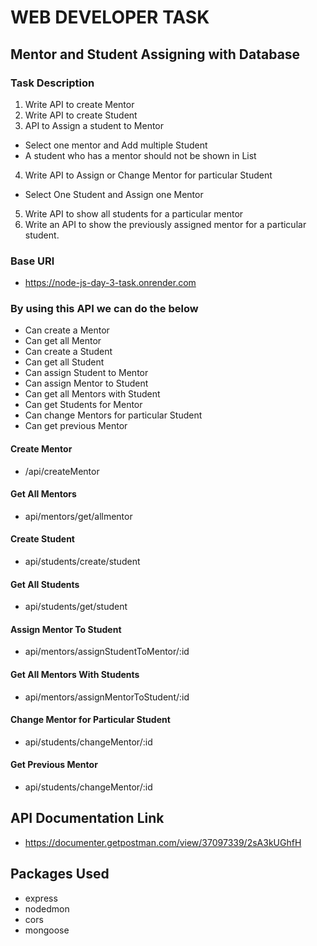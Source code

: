# WEB DEVELOPER TASK
 ## Mentor and Student Assigning with Database
 ### Task Description
 1. Write API to create Mentor
 2. Write API to create Student
 3. API to Assign a student to Mentor
 - Select one mentor and Add multiple Student
 - A student who has a mentor should not be shown in List
 4. Write API to Assign or Change Mentor for particular Student
 - Select One Student and Assign one Mentor
 5. Write API to show all students for a particular mentor
 6. Write an API to show the previously assigned mentor for a particular student.
### Base URl
 - https://node-js-day-3-task.onrender.com
### By using this API we can do the below
 - Can create a Mentor
 - Can get all Mentor
 - Can create a Student
 - Can get all Student
 - Can assign Student to Mentor
 - Can assign Mentor to Student
 - Can get all Mentors with Student
 - Can get Students for Mentor
 - Can change Mentors for particular Student
 - Can get previous Mentor
#### Create Mentor
 - /api/createMentor
#### Get All Mentors
 - api/mentors/get/allmentor
#### Create Student
 - api/students/create/student
#### Get All Students
 - api/students/get/student
#### Assign Mentor To Student
 - api/mentors/assignStudentToMentor/:id
#### Get All Mentors With Students
 - api/mentors/assignMentorToStudent/:id
#### Change Mentor for Particular Student
 - api/students/changeMentor/:id
#### Get Previous Mentor
 - api/students/changeMentor/:id
## API Documentation Link
 - https://documenter.getpostman.com/view/37097339/2sA3kUGhfH
## Packages Used
 - express
 - nodedmon
 - cors
 - mongoose
